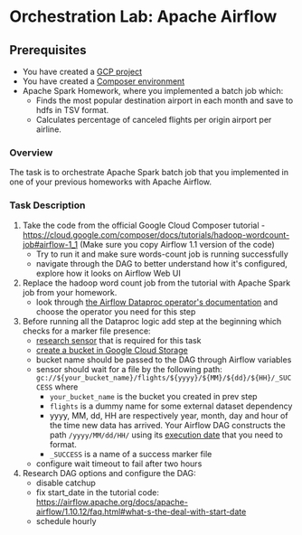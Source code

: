 # Orchestration Lab: Apache Airflow

## Prerequisites

- You have created a [GCP project](https://github.com/gl-bigdata-procamp/bigdata-procamp/blob/master/infra/README.md#create-google-cloud-project)
- You have created a [Composer environment](https://github.com/gl-bigdata-procamp/bigdata-procamp/blob/master/infra/README.md#create-composer-cluster)
- Apache Spark Homework, where you implemented a batch job which:
    - Finds the most popular destination airport in each month and save to hdfs in TSV format.
    - Calculates percentage of canceled flights per origin airport per airline.

### Overview
The task is to orchestrate Apache Spark batch job that you implemented in one of your previous homeworks with Apache Airflow. 

### Task Description

1. Take the code from the official Google Cloud Composer tutorial - https://cloud.google.com/composer/docs/tutorials/hadoop-wordcount-job#airflow-1_1 (Make sure you copy Airflow 1.1 version of the code)
    - Try to run it and make sure words-count job is running successfully
    - navigate through the DAG to better understand how it's configured, explore how it looks on Airflow Web UI
2. Replace the hadoop word count job from the tutorial with Apache Spark job from your homework.
    - look through [the Airflow Dataproc operator's documentation](https://airflow.apache.org/docs/apache-airflow/1.10.12/_api/airflow/contrib/operators/dataproc_operator/index.html) and choose the operator you need for this step 
3. Before running all the Dataproc logic add step at the beginning which checks for a marker file presence:
    - [research sensor](https://airflow.apache.org/docs/apache-airflow/1.10.12/_api/airflow/contrib/sensors/gcs_sensor/index.html) that is required for this task
    - [create a bucket in Google Cloud Storage](https://cloud.google.com/storage/docs/creating-buckets)
    - bucket name should be passed to the DAG through Airflow variables
    - sensor should wait for a file by the following path: `gc://${your_bucket_name}/flights/${yyyy}/${MM}/${dd}/${HH}/_SUCCESS` where
        - `your_bucket_name` is the bucket you created in prev step
        - `flights` is a dummy name for some external dataset dependency
        - yyyy, MM, dd, HH are respectively year, month, day and hour of the time new data has arrived. 
        Your Airflow DAG constructs the path `/yyyy/MM/dd/HH/` using its 
        [execution date](https://airflow.apache.org/docs/apache-airflow/1.10.12/macros-ref.html) that you need to format.
        - `_SUCCESS` is a name of a success marker file
    - configure wait timeout to fail after two hours
4. Research DAG options and configure the DAG:
    - disable catchup
    - fix start_date in the tutorial code: https://airflow.apache.org/docs/apache-airflow/1.10.12/faq.html#what-s-the-deal-with-start-date
    - schedule hourly
